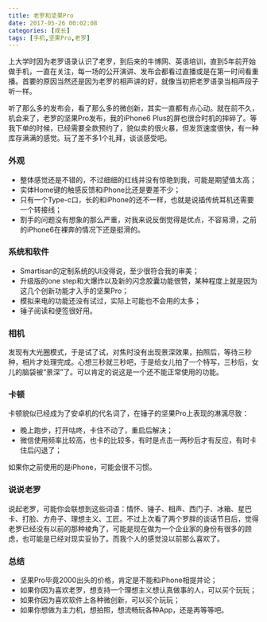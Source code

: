 ```yaml
---
title: 老罗和坚果Pro
date: 2017-05-26 00:02:08
categories: [成长]
tags: [手机,坚果Pro,老罗]
---
```


上大学时因为老罗语录认识了老罗，到后来的牛博网、英语培训，直到5年前开始做手机，一直在关注，每一场的公开演讲、发布会都看过直播或是在第一时间看重播。首要的原因当然还是因为老罗的相声讲的好，就像当初把老罗语录当相声段子听一样。

听了那么多的发布会，看了那么多的微创新，其实一直都有点心动。就在前不久，机会来了，老罗的坚果Pro发布，我的iPhone6 Plus的屏也很合时机的摔碎了。等我下单的时候，已经需要全款预约了，貌似卖的很火暴，但发货速度很快，有一种库存满满的感觉。玩了差不多1个礼拜，谈谈感受吧。
<!--more-->
### 外观

* 整体感觉还是不错的，不过细细的红线并没有惊艳到我，可能是期望值太高；
* 实体Home键的触感反馈和iPhone比还是要差不少；
* 只有一个Type-c口，长的和iPhone的还不一样，也就是说插传统耳机还需要一个转接线；
* 割手的问题没有想象的那么严重，对我来说反倒觉得是优点，不容易滑，之前的iPhone6在裸奔的情况下还是挺滑的。

### 系统和软件

* Smartisan的定制系统的UI没得说，至少很符合我的审美；
* 升级版的one step和大爆炸以及新的闪念胶囊功能很赞，某种程度上就是因为这几个创新功能才入手的坚果Pro；
* 模拟来电的功能还没有试过，实际上可能也不会用的太多；
* 锤子阅读和便签很好用。

### 相机

发现有大光圈模式，于是试了试，对焦时没有出现景深效果，拍照后，等待三秒种，相片才处理完成。心想三秒就三秒吧，于是给女儿拍了一个特写，三秒后，女儿的脑袋被“景深”了。可以肯定的说这是一个还不能正常使用的功能。

### 卡顿

卡顿貌似已经成为了安卓机的代名词了，在锤子的坚果Pro上表现的淋漓尽致：

* 晚上跑步，打开咕咚，卡住不动了，重启后解决；
* 微信使用频率比较高，也卡的比较多，有时是点击一两秒后才有反应，有时卡住后闪退了；

如果你之前使用的是iPhone，可能会很不习惯。

### 说说老罗

说起老罗，可能你会联想到这些词语：情怀、锤子、相声、西门子、冰箱、星巴卡、打脸、方舟子、理想主义、工匠。不过上次看了两个罗胖的谈话节目后，觉得老罗已经没有以前的那种棱角了，可能是现在做为一个企业家的身份有很多的顾虑，也可能是已经对现实妥协了。而我个人的感觉没以前那么喜欢了。

### 总结

* 坚果Pro毕竟2000出头的价格，肯定是不能和iPhone相提并论；
* 如果你因为喜欢老罗，想支持一个理想主义想认真做事的人，可以买个玩玩；
* 如果你因为喜欢软件上各种微创新，可以买个玩玩；
* 如果你想做为主力机，想拍照，想流畅玩各种App，还是再等等吧。

